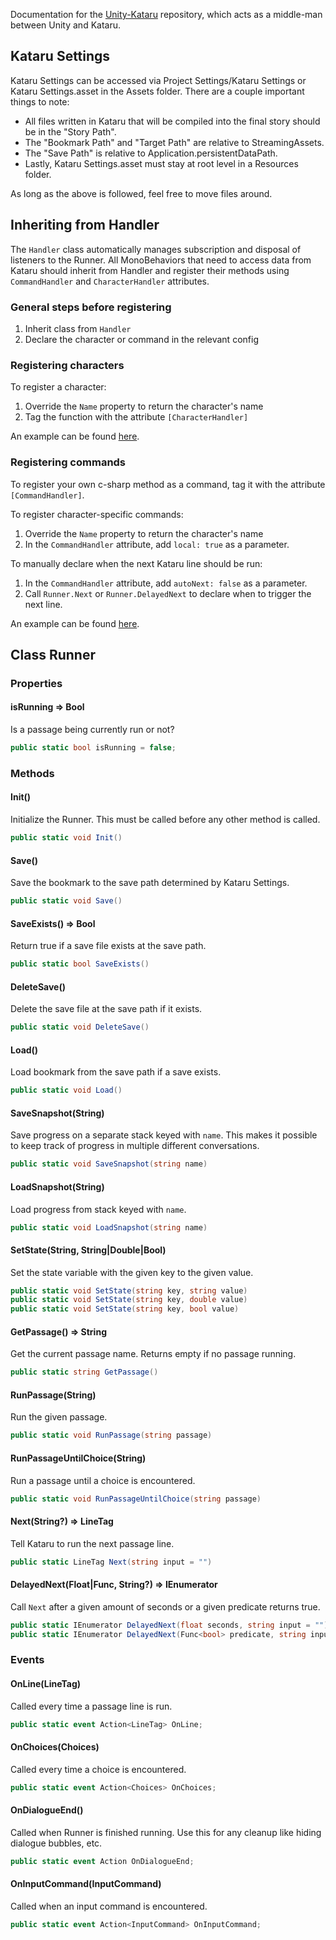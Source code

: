 Documentation for the [Unity-Kataru](https://github.com/kataru-lang/unity-kataru) repository, which acts as a middle-man between Unity and Kataru. 

## Kataru Settings
Kataru Settings can be accessed via Project Settings/Kataru Settings or Kataru Settings.asset in the Assets folder. There are a couple important things to note:

- All files written in Kataru that will be compiled into the final story should be in the "Story Path".
- The "Bookmark Path" and "Target Path" are relative to StreamingAssets.
- The "Save Path" is relative to Application.persistentDataPath.
- Lastly, Kataru Settings.asset must stay at root level in a Resources folder.

As long as the above is followed, feel free to move files around.

## Inheriting from Handler
The `Handler` class automatically manages subscription and disposal of listeners to the Runner.
All MonoBehaviors that need to access data from Kataru should inherit from Handler and register their methods using `CommandHandler` and `CharacterHandler` attributes.

### General steps before registering
1. Inherit class from `Handler`
2. Declare the character or command in the relevant config

### Registering characters
To register a character:
1. Override the `Name` property to return the character's name
2. Tag the function with the attribute `[CharacterHandler]`

An example can be found [here](https://github.com/kataru-lang/unity-kataru-demo/blob/main/Assets/Scripts/Kataru/KataruSpeaker.cs).

### Registering commands
To register your own c-sharp method as a command, tag it with the attribute `[CommandHandler]`.

To register character-specific commands:
1. Override the `Name` property to return the character's name
3. In the `CommandHandler` attribute, add `local: true` as a parameter.

To manually declare when the next Kataru line should be run:
1. In the `CommandHandler` attribute, add `autoNext: false` as a parameter.
2. Call `Runner.Next` or `Runner.DelayedNext` to declare when to trigger the next line.

An example can be found [here](https://github.com/kataru-lang/unity-kataru-demo/blob/main/Assets/Scripts/Kataru/KataruScene.cs).

## Class Runner

### Properties

#### isRunning => Bool
Is a passage being currently run or not?
```csharp
public static bool isRunning = false;
```

### Methods

#### Init()
Initialize the Runner. This must be called before any other method is called.
```csharp
public static void Init()
```

#### Save()
Save the bookmark to the save path determined by Kataru Settings.
```csharp
public static void Save()
```

#### SaveExists() => Bool
Return true if a save file exists at the save path.
```csharp
public static bool SaveExists()
```

#### DeleteSave()
Delete the save file at the save path if it exists.
```csharp
public static void DeleteSave()
```

#### Load()
Load bookmark from the save path if a save exists.
```csharp
public static void Load()
```

#### SaveSnapshot(String)
Save progress on a separate stack keyed with `name`. This makes it possible to keep track of progress in multiple different conversations.
```csharp
public static void SaveSnapshot(string name)
```

#### LoadSnapshot(String)
Load progress from stack keyed with `name`.
```csharp
public static void LoadSnapshot(string name)
```

#### SetState(String, String|Double|Bool)
Set the state variable with the given key to the given value.
```csharp
public static void SetState(string key, string value)
public static void SetState(string key, double value)
public static void SetState(string key, bool value)
```

#### GetPassage() => String
Get the current passage name. Returns empty if no passage running.
```csharp
public static string GetPassage()
```

#### RunPassage(String)
Run the given passage.
```csharp
public static void RunPassage(string passage)
```

#### RunPassageUntilChoice(String)
Run a passage until a choice is encountered.
```csharp
public static void RunPassageUntilChoice(string passage)
```

#### Next(String?) => LineTag
Tell Kataru to run the next passage line.
```csharp
public static LineTag Next(string input = "")
```

#### DelayedNext(Float|Func<Bool>, String?) => IEnumerator
Call `Next` after a given amount of seconds or a given predicate returns true.
```csharp
public static IEnumerator DelayedNext(float seconds, string input = "")
public static IEnumerator DelayedNext(Func<bool> predicate, string input = "")
```

### Events

#### OnLine(LineTag)
Called every time a passage line is run.
```csharp
public static event Action<LineTag> OnLine;
```

#### OnChoices(Choices)
Called every time a choice is encountered.
```csharp
public static event Action<Choices> OnChoices;
```

#### OnDialogueEnd()
Called when Runner is finished running. Use this for any cleanup like hiding dialogue bubbles, etc.
```csharp
public static event Action OnDialogueEnd;
```

#### OnInputCommand(InputCommand)
Called when an input command is encountered.
```csharp
public static event Action<InputCommand> OnInputCommand;
```
